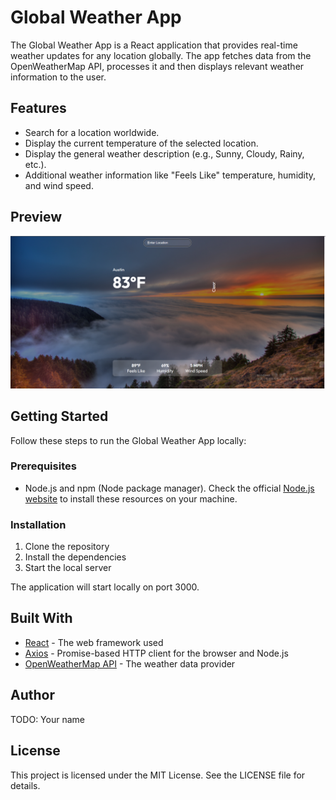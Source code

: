 # Global Weather App

The Global Weather App is a React application that provides real-time weather updates for any location globally. The app fetches data from the OpenWeatherMap API, processes it and then displays relevant weather information to the user.

## Features

- Search for a location worldwide.
- Display the current temperature of the selected location.
- Display the general weather description (e.g., Sunny, Cloudy, Rainy, etc.).
- Additional weather information like "Feels Like" temperature, humidity, and wind speed.

## Preview

![Application Screenshot](./src/assets/application.png)

## Getting Started

Follow these steps to run the Global Weather App locally:

### Prerequisites

- Node.js and npm (Node package manager). Check the official [Node.js website](https://nodejs.org/) to install these resources on your machine.

### Installation

1. Clone the repository
2. Install the dependencies
3. Start the local server

The application will start locally on port 3000.

## Built With

- [React](https://reactjs.org/) - The web framework used
- [Axios](https://github.com/axios/axios) - Promise-based HTTP client for the browser and Node.js
- [OpenWeatherMap API](https://openweathermap.org/api) - The weather data provider

## Author

TODO: Your name

## License

This project is licensed under the MIT License. See the LICENSE file for details.

